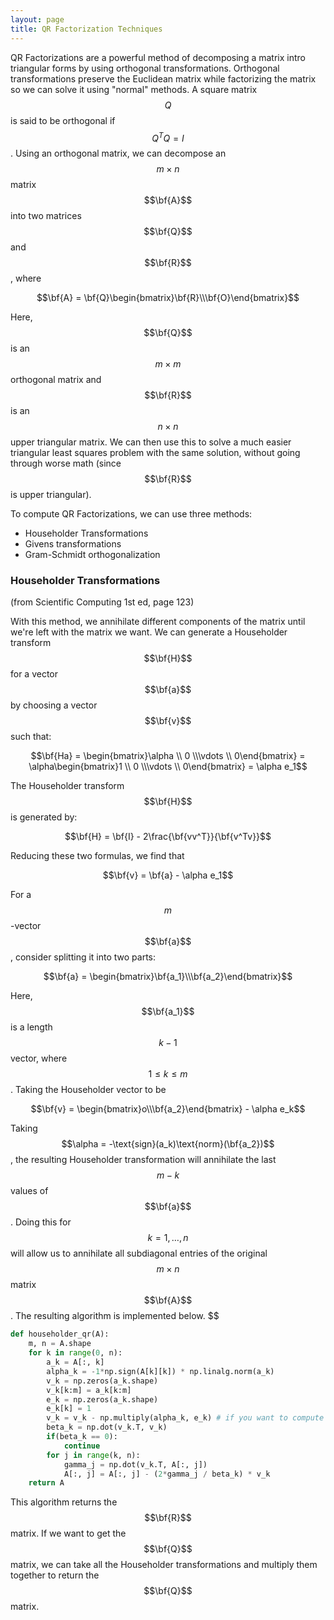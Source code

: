 ```yaml
---
layout: page
title: QR Factorization Techniques
---
```


QR Factorizations are a powerful method of decomposing a matrix intro triangular forms by using orthogonal transformations. Orthogonal transformations preserve the Euclidean matrix while factorizing the matrix so we can solve it using "normal" methods. A square matrix $$Q$$ is said to be orthogonal if $$Q^T Q = I$$. Using an orthogonal matrix, we can decompose an $$m \times n$$ matrix $$\bf{A}$$ into two matrices $$\bf{Q}$$ and $$\bf{R}$$, where

$$\bf{A} = \bf{Q}\begin{bmatrix}\bf{R}\\\bf{O}\end{bmatrix}$$

Here, $$\bf{Q}$$ is an $$m \times m $$ orthogonal matrix and $$\bf{R}$$ is an $$n \times n$$ upper triangular matrix. We can then use this to solve a much easier triangular least squares problem with the same solution, without going through worse math (since $$\bf{R}$$ is upper triangular).

To compute QR Factorizations, we can use three methods:

* Householder Transformations
* Givens transformations
* Gram-Schmidt orthogonalization

### Householder Transformations

(from Scientific Computing 1st ed, page 123)

With this method, we annihilate different components of the matrix until we're left with the matrix we want. We can generate a Householder transform $$\bf{H}$$ for a vector $$\bf{a}$$ by choosing a vector $$\bf{v}$$ such that:

$$\bf{Ha} = \begin{bmatrix}\alpha \\ 0 \\\vdots \\ 0\end{bmatrix} = \alpha\begin{bmatrix}1 \\ 0 \\\vdots \\ 0\end{bmatrix} = \alpha e_1$$

The Householder transform $$\bf{H}$$ is generated by:

$$\bf{H} = \bf{I} - 2\frac{\bf{vv^T}}{\bf{v^Tv}}$$

Reducing these two formulas, we find that

$$\bf{v} = \bf{a} - \alpha e_1$$

For a $$m$$-vector $$\bf{a}$$, consider splitting it into two parts:

$$\bf{a} = \begin{bmatrix}\bf{a_1}\\\bf{a_2}\end{bmatrix}$$

Here, $$\bf{a_1}$$ is a length $$k - 1$$ vector, where $$1 \leq k \leq m$$. Taking the Householder vector to be

$$\bf{v} = \begin{bmatrix}o\\\bf{a_2}\end{bmatrix} - \alpha e_k$$

Taking $$\alpha = -\text{sign}(a_k)\text{norm}(\bf{a_2})$$, the resulting Householder transformation will annihilate the last $$m-k$$ values of $$\bf{a}$$. Doing this for $$k = 1, \dots, n$$ will allow us to annihilate all subdiagonal entries of the original $$m \times n$$ matrix $$\bf{A}$$. The resulting algorithm is implemented below. $$

```python
def householder_qr(A):
    m, n = A.shape
    for k in range(0, n):
        a_k = A[:, k]
        alpha_k = -1*np.sign(A[k][k]) * np.linalg.norm(a_k)
        v_k = np.zeros(a_k.shape)
        v_k[k:m] = a_k[k:m]
        e_k = np.zeros(a_k.shape)
        e_k[k] = 1
        v_k = v_k - np.multiply(alpha_k, e_k) # if you want to compute Q, take all these vectors and multiply them
        beta_k = np.dot(v_k.T, v_k)
        if(beta_k == 0):
            continue
        for j in range(k, n):
            gamma_j = np.dot(v_k.T, A[:, j])
            A[:, j] = A[:, j] - (2*gamma_j / beta_k) * v_k
    return A

```

This algorithm returns the $$\bf{R}$$ matrix. If we want to get the $$\bf{Q}$$ matrix, we can take all the Householder transformations and multiply them together to return the $$\bf{Q}$$ matrix.
